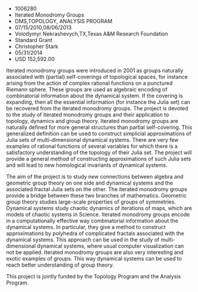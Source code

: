 
* 1006280
* Iterated Monodromy Groups
* DMS,TOPOLOGY, ANALYSIS PROGRAM
* 07/15/2010,08/06/2013
* Volodymyr Nekrashevych,TX,Texas A&M Research Foundation
* Standard Grant
* Christopher Stark
* 05/31/2014
* USD 152,592.00

Iterated monodromy groups were introduced in 2001 as groups naturally associated
with (partial) self-coverings of topological spaces, for instance arising from
the action of complex rational functions on a punctured Riemann sphere. These
groups are used as algebraic encoding of combinatorial information about the
dynamical system. If the covering is expanding, then all the essential
information (for instance the Julia set) can be recovered from the iterated
monodromy groups. The project is devoted to the study of iterated monodromy
groups and their application to topology, dynamics and group theory. Iterated
monodromy groups are naturally defined for more general structures than partial
self-covering. This generalized definition can be used to construct simplicial
approximations of Julia sets of multi-dimensional dynamical systems. There are
very few examples of rational functions of several variables for which there is
a satisfactory understanding of the topology of their Julia set. The project
will provide a general method of constructing approximations of such Julia sets
and will lead to new homological invariants of dynamical systems.

The aim of the project is to study new connections between algebra and geometric
group theory on one side and dynamical systems and the associated fractal Julia
sets on the other. The iterated monodromy groups provide a bridge between these
two branches of mathematics. Geometric group theory studies large-scale
properties of groups of symmetries. Dynamical systems study chaotic dynamics of
iterations of maps, which are models of chaotic systems in Science. Iterated
monodromy groups encode in a computationally effective way combinatorial
information about the dynamical systems. In particular, they give a method to
construct approximations by polyhedra of complicated fractals associated with
the dynamical systems. This approach can be used in the study of multi-
dimensional dynamical systems, where usual computer visualization can not be
applied. Iterated monodromy groups are also very interesting and exotic examples
of groups. This way dynamical systems can be used to reach better understanding
of group theory.

This project is jointly funded by the Topology Program and the Analysis Program.
